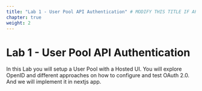 ```yaml
---
title: "Lab 1 - User Pool API Authentication" # MODIFY THIS TITLE IF APPLICABLE
chapter: true
weight: 2
---
```


# Lab 1 - User Pool API Authentication <!-- MODIFY THIS HEADING -->

In this Lab you will setup a User Pool with a Hosted UI. You will explore OpenID and different approaches on how to configure and test OAuth 2.0. And we will implement it in nextjs app.

<!-- TODO diagram -->